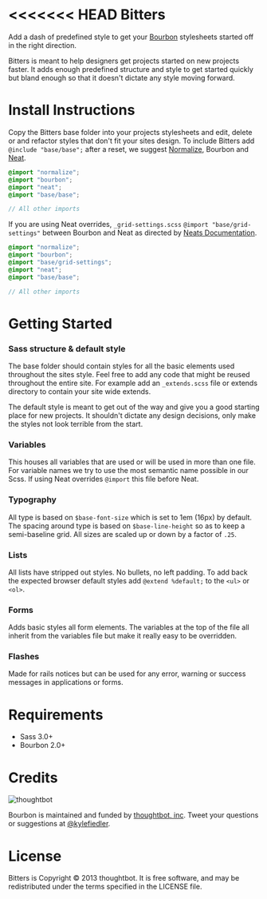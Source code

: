 <<<<<<< HEAD
Bitters
===
Add a dash of predefined style to get your [Bourbon](http://bourbon.io) stylesheets started off in the right direction.

Bitters is meant to help designers get projects started on new projects faster. It adds enough predefined structure and style to get started quickly but bland enough so that it doesn't dictate any style moving forward.

Install Instructions
===
Copy the Bitters base folder into your projects stylesheets and edit, delete or and refactor styles that don't fit your sites design. To include Bitters add `@include "base/base";` after a reset, we suggest [Normalize](http://necolas.github.io/normalize.css/), Bourbon and [Neat](http://neat.bourbon.io).

```scss
@import "normalize";
@import "bourbon";
@import "neat";
@import "base/base";

// All other imports
```

If you are using Neat overrides, `_grid-settings.scss` `@import "base/grid-settings"` between Bourbon and Neat as directed by [Neats Documentation](https://github.com/thoughtbot/neat#getting-started).

```scss
@import "normalize";
@import "bourbon";
@import "base/grid-settings";
@import "neat";
@import "base/base";

// All other imports
```

Getting Started
===

### Sass structure & default style
The base folder should contain styles for all the basic elements used throughout the sites style. Feel free to add any code that might be reused throughout the entire site. For example add an `_extends.scss` file or extends directory to contain your site wide extends.

The default style is meant to get out of the way and give you a good starting place for new projects. It shouldn't dictate any design decisions, only make the styles not look terrible from the start.

### Variables
This houses all variables that are used or will be used in more than one file. For variable names we try to use the most semantic name possible in our Scss. If using Neat overrides `@import` this file before Neat.

### Typography
All type is based on `$base-font-size` which is set to 1em (16px) by default. The spacing around type is based on `$base-line-height` so as to keep a semi-baseline grid. All sizes are scaled up or down by a factor of `.25`.

### Lists
All lists have stripped out styles. No bullets, no left padding. To add back the expected browser default styles add `@extend %default;` to the `<ul>` or `<ol>`.

### Forms
Adds basic styles all form elements. The variables at the top of the file all inherit from the variables file but make it really easy to be overridden.

### Flashes
Made for rails notices but can be used for any error, warning or success messages in applications or forms.

Requirements
===
- Sass 3.0+
- Bourbon 2.0+

Credits
===

![thoughtbot](http://thoughtbot.com/images/tm/logo.png)

Bourbon is maintained and funded by [thoughtbot, inc](http://thoughtbot.com/community). Tweet your questions or suggestions at [@kylefiedler](https://twitter.com/kylefiedler).

License
===

Bitters is Copyright © 2013 thoughtbot. It is free software, and may be redistributed under the terms specified in the LICENSE file.
